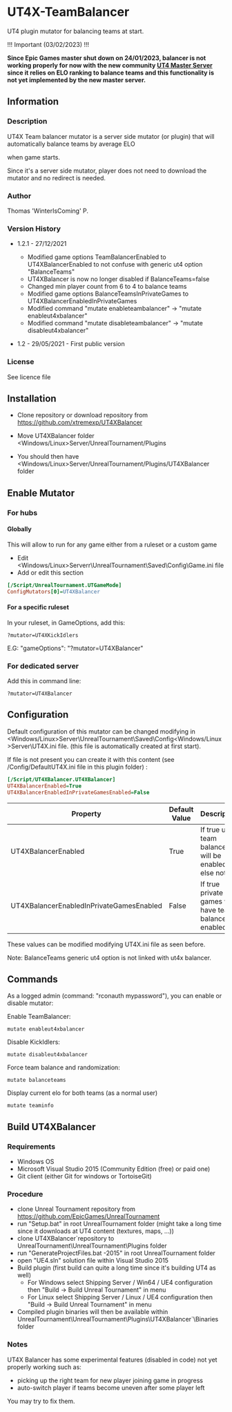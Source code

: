 # UT4X-TeamBalancer
UT4 plugin mutator for balancing teams at start.

!!! Important (03/02/2023) !!!

**Since Epic Games master shut down on 24/01/2023, balancer is not working properly for now with the new community [UT4 Master Server](https://github.com/timiimit/UT4MasterServer)
since it relies on ELO ranking to balance teams and this functionality is not yet implemented by the new master server.**

## Information

### Description

UT4X Team balancer mutator is a server side mutator (or plugin) that will automatically balance teams by average ELO

when game starts.

Since it's a server side mutator, player does not need to download the mutator and no redirect is needed.

### Author

Thomas 'WinterIsComing' P.

### Version History

- 1.2.1 - 27/12/2021
  - Modified game options TeamBalancerEnabled to UT4XBalancerEnabled to not confuse with generic ut4 option "BalanceTeams"
  - UT4XBalancer is now no longer disabled if BalanceTeams=false
  - Changed min player count from 6 to 4 to balance teams
  - Modified game options BalanceTeamsInPrivateGames to UT4XBalancerEnabledInPrivateGames
  - Modified command "mutate enableteambalancer" -> "mutate enableut4xbalancer"
  - Modified command "mutate disableteambalancer" -> "mutate disableut4xbalancer"

- 1.2 - 29/05/2021 - First public version

### License

See licence file

## Installation

- Clone repository or download repository from https://github.com/xtremexp/UT4XBalancer

- Move UT4XBalancer folder <Windows/Linux>Server/UnrealTournament/Plugins

- You should then have <Windows/Linux>Server/UnrealTournament/Plugins/UT4XBalancer folder

  

## Enable Mutator

### For hubs

#### Globally

This will allow to run for any game either from a ruleset or a custom game

- Edit <Windows/Linux>Serverr\UnrealTournament\Saved\Config\Game.ini file
- Add or edit this section

```ini
[/Script/UnrealTournament.UTGameMode]
ConfigMutators[0]=UT4XBalancer
```

#### For a specific ruleset

In your ruleset, in GameOptions, add this:

`?mutator=UT4XKickIdlers`

E.G: "gameOptions": "?mutator=UT4XBalancer"

### For dedicated server

Add this in command line:

`?mutator=UT4XBalancer`

## Configuration

Default configuration of this mutator can be changed modifying in <Windows/Linux>Server\UnrealTournament\Saved\Config\<Windows/Linux>Server\UT4X.ini file. (this file is automatically created at first start).

If file is not present you can create it with this content (see /Config/DefaultUT4X.ini file in this plugin folder) :

```ini
[/Script/UT4XBalancer.UT4XBalancer]
UT4XBalancerEnabled=True
UT4XBalancerEnabledInPrivateGamesEnabled=False
```

| Property                                 | Default Value | Description                                            |
| ---------------------------------------- | ------------- | ------------------------------------------------------ |
| UT4XBalancerEnabled                      | True          | If true ut4x team balancer will be enabled else not.   |
| UT4XBalancerEnabledInPrivateGamesEnabled | False         | If true private games will have team balancer enabled. |

These values can be modified modifying UT4X.ini file as seen before.

Note: BalanceTeams generic ut4 option is not linked with ut4x balancer.

## Commands

As a logged admin (command: "rconauth mypassword"), you can enable or disable mutator:

Enable TeamBalancer:

`mutate enableut4xbalancer`

Disable KickIdlers:

`mutate disableut4xbalancer`

Force team balance and randomization:

`mutate balanceteams`

Display current elo for both teams  (as a normal user)

`mutate teaminfo`



## Build UT4XBalancer

### Requirements

- Windows OS
- Microsoft Visual Studio 2015 (Community Edition (free) or paid one)
- Git client (either Git for windows or TortoiseGit)

### Procedure

- clone Unreal Tournament repository from https://github.com/EpicGames/UnrealTournament
- run "Setup.bat" in root UnrealTournament folder (might take a long time since it downloads at UT4 content (textures, maps, ...))
- clone UT4XBalancer`repository to UnrealTournament\UnrealTournament\Plugins folder
- run "GenerateProjectFiles.bat -2015" in root UnrealTournament folder
- open "UE4.sln" solution file within Visual Studio 2015
- Build plugin (first build can quite a long time since it's building UT4 as well)
  - For Windows select Shipping Server / Win64 / UE4 configuration then "Build -> Build Unreal Tournament" in menu
  - For Linux select Shipping Server / Linux / UE4 configuration then "Build -> Build Unreal Tournament" in menu
- Compiled plugin binaries will then be available within UnrealTournament\UnrealTournament\Plugins\UT4XBalancer`\Binaries folder

### Notes

UT4X Balancer has some experimental features (disabled in code) not yet properly working such as:

- picking up the right team for new player joining game in progress
- auto-switch player if teams become uneven after some player left

You may try to fix them.
